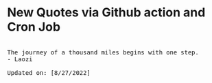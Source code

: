 # New Quotes via Github action and Cron Job

<pre>
<!-- #quote -->
The journey of a thousand miles begins with one step.
- Laozi

Updated on: [8/27/2022]
<!-- #quoteEnd -->
</pre>
